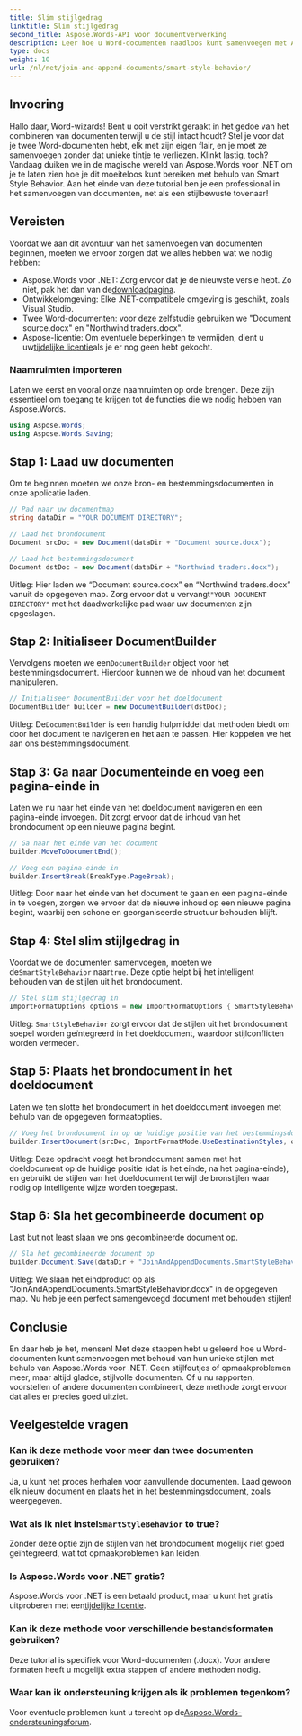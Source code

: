 ```yaml
---
title: Slim stijlgedrag
linktitle: Slim stijlgedrag
second_title: Aspose.Words-API voor documentverwerking
description: Leer hoe u Word-documenten naadloos kunt samenvoegen met Aspose.Words voor .NET, waarbij u stijlen behoudt en professionele resultaten garandeert.
type: docs
weight: 10
url: /nl/net/join-and-append-documents/smart-style-behavior/
---
```

## Invoering

Hallo daar, Word-wizards! Bent u ooit verstrikt geraakt in het gedoe van het combineren van documenten terwijl u de stijl intact houdt? Stel je voor dat je twee Word-documenten hebt, elk met zijn eigen flair, en je moet ze samenvoegen zonder dat unieke tintje te verliezen. Klinkt lastig, toch? Vandaag duiken we in de magische wereld van Aspose.Words voor .NET om je te laten zien hoe je dit moeiteloos kunt bereiken met behulp van Smart Style Behavior. Aan het einde van deze tutorial ben je een professional in het samenvoegen van documenten, net als een stijlbewuste tovenaar!

## Vereisten

Voordat we aan dit avontuur van het samenvoegen van documenten beginnen, moeten we ervoor zorgen dat we alles hebben wat we nodig hebben:

-  Aspose.Words voor .NET: Zorg ervoor dat je de nieuwste versie hebt. Zo niet, pak het dan van de[downloadpagina](https://releases.aspose.com/words/net/).
- Ontwikkelomgeving: Elke .NET-compatibele omgeving is geschikt, zoals Visual Studio.
- Twee Word-documenten: voor deze zelfstudie gebruiken we "Document source.docx" en "Northwind traders.docx".
-  Aspose-licentie: Om eventuele beperkingen te vermijden, dient u uw[tijdelijke licentie](https://purchase.aspose.com/temporary-license/)als je er nog geen hebt gekocht.

### Naamruimten importeren

Laten we eerst en vooral onze naamruimten op orde brengen. Deze zijn essentieel om toegang te krijgen tot de functies die we nodig hebben van Aspose.Words.

```csharp
using Aspose.Words;
using Aspose.Words.Saving;
```

## Stap 1: Laad uw documenten

Om te beginnen moeten we onze bron- en bestemmingsdocumenten in onze applicatie laden.

```csharp
// Pad naar uw documentmap
string dataDir = "YOUR DOCUMENT DIRECTORY";

// Laad het brondocument
Document srcDoc = new Document(dataDir + "Document source.docx");

// Laad het bestemmingsdocument
Document dstDoc = new Document(dataDir + "Northwind traders.docx");
```

Uitleg:
 Hier laden we “Document source.docx” en “Northwind traders.docx” vanuit de opgegeven map. Zorg ervoor dat u vervangt`"YOUR DOCUMENT DIRECTORY"` met het daadwerkelijke pad waar uw documenten zijn opgeslagen.

## Stap 2: Initialiseer DocumentBuilder

 Vervolgens moeten we een`DocumentBuilder` object voor het bestemmingsdocument. Hierdoor kunnen we de inhoud van het document manipuleren.

```csharp
// Initialiseer DocumentBuilder voor het doeldocument
DocumentBuilder builder = new DocumentBuilder(dstDoc);
```

Uitleg:
 De`DocumentBuilder` is een handig hulpmiddel dat methoden biedt om door het document te navigeren en het aan te passen. Hier koppelen we het aan ons bestemmingsdocument.

## Stap 3: Ga naar Documenteinde en voeg een pagina-einde in

Laten we nu naar het einde van het doeldocument navigeren en een pagina-einde invoegen. Dit zorgt ervoor dat de inhoud van het brondocument op een nieuwe pagina begint.

```csharp
// Ga naar het einde van het document
builder.MoveToDocumentEnd();

// Voeg een pagina-einde in
builder.InsertBreak(BreakType.PageBreak);
```

Uitleg:
Door naar het einde van het document te gaan en een pagina-einde in te voegen, zorgen we ervoor dat de nieuwe inhoud op een nieuwe pagina begint, waarbij een schone en georganiseerde structuur behouden blijft.

## Stap 4: Stel slim stijlgedrag in

 Voordat we de documenten samenvoegen, moeten we de`SmartStyleBehavior` naar`true`. Deze optie helpt bij het intelligent behouden van de stijlen uit het brondocument.

```csharp
// Stel slim stijlgedrag in
ImportFormatOptions options = new ImportFormatOptions { SmartStyleBehavior = true };
```

Uitleg:
`SmartStyleBehavior` zorgt ervoor dat de stijlen uit het brondocument soepel worden geïntegreerd in het doeldocument, waardoor stijlconflicten worden vermeden.

## Stap 5: Plaats het brondocument in het doeldocument

Laten we ten slotte het brondocument in het doeldocument invoegen met behulp van de opgegeven formaatopties.

```csharp
// Voeg het brondocument in op de huidige positie van het bestemmingsdocument
builder.InsertDocument(srcDoc, ImportFormatMode.UseDestinationStyles, options);
```

Uitleg:
Deze opdracht voegt het brondocument samen met het doeldocument op de huidige positie (dat is het einde, na het pagina-einde), en gebruikt de stijlen van het doeldocument terwijl de bronstijlen waar nodig op intelligente wijze worden toegepast.

## Stap 6: Sla het gecombineerde document op

Last but not least slaan we ons gecombineerde document op.

```csharp
// Sla het gecombineerde document op
builder.Document.Save(dataDir + "JoinAndAppendDocuments.SmartStyleBehavior.docx");
```

Uitleg:
We slaan het eindproduct op als "JoinAndAppendDocuments.SmartStyleBehavior.docx" in de opgegeven map. Nu heb je een perfect samengevoegd document met behouden stijlen!

## Conclusie

En daar heb je het, mensen! Met deze stappen hebt u geleerd hoe u Word-documenten kunt samenvoegen met behoud van hun unieke stijlen met behulp van Aspose.Words voor .NET. Geen stijlfoutjes of opmaakproblemen meer, maar altijd gladde, stijlvolle documenten. Of u nu rapporten, voorstellen of andere documenten combineert, deze methode zorgt ervoor dat alles er precies goed uitziet.

## Veelgestelde vragen

### Kan ik deze methode voor meer dan twee documenten gebruiken?
Ja, u kunt het proces herhalen voor aanvullende documenten. Laad gewoon elk nieuw document en plaats het in het bestemmingsdocument, zoals weergegeven.

### Wat als ik niet instel`SmartStyleBehavior` to true?
Zonder deze optie zijn de stijlen van het brondocument mogelijk niet goed geïntegreerd, wat tot opmaakproblemen kan leiden.

### Is Aspose.Words voor .NET gratis?
 Aspose.Words voor .NET is een betaald product, maar u kunt het gratis uitproberen met een[tijdelijke licentie](https://purchase.aspose.com/temporary-license/).

### Kan ik deze methode voor verschillende bestandsformaten gebruiken?
Deze tutorial is specifiek voor Word-documenten (.docx). Voor andere formaten heeft u mogelijk extra stappen of andere methoden nodig.

### Waar kan ik ondersteuning krijgen als ik problemen tegenkom?
 Voor eventuele problemen kunt u terecht op de[Aspose.Words-ondersteuningsforum](https://forum.aspose.com/c/words/8).
